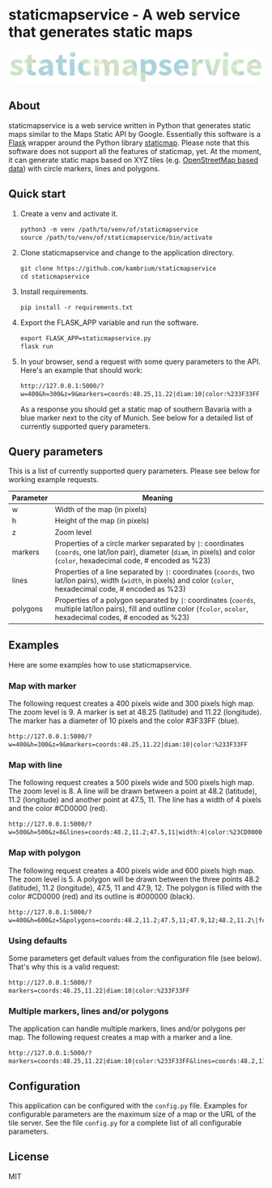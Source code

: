 staticmapservice - A web service that generates static maps
===========================================================

![staticmapservice logo](staticmapservice_logo.png)

About
-----
staticmapservice is a web service written in Python that generates static maps similar to the Maps Static API by Google. Essentially this software is a [Flask](http://flask.pocoo.org/) wrapper around the Python library [staticmap](https://github.com/komoot/staticmap). Please note that this software does not support all the features of staticmap, yet. At the moment, it can generate static maps based on XYZ tiles (e.g. [OpenStreetMap based data](https://wiki.openstreetmap.org/wiki/Tile_servers)) with circle markers, lines and polygons.

Quick start
-----------
1. Create a venv and activate it.
    ```
    python3 -m venv /path/to/venv/of/staticmapservice
    source /path/to/venv/of/staticmapservice/bin/activate
    ```
2. Clone staticmapservice and change to the application directory.
    ```
    git clone https://github.com/kambrium/staticmapservice
    cd staticmapservice
    ```
3. Install requirements.
    ```
    pip install -r requirements.txt
    ```
4. Export the FLASK_APP variable and run the software.
    ```
    export FLASK_APP=staticmapservice.py
    flask run
    ```
5. In your browser, send a request with some query parameters to the API. Here's an example that should work:
    ```
    http://127.0.0.1:5000/?w=400&h=300&z=9&markers=coords:48.25,11.22|diam:10|color:%233F33FF
    ```
    As a response you should get a static map of southern Bavaria with a blue marker next to the city of Munich. See below for a detailed list of currently supported query parameters.

Query parameters
----------------
This is a list of currently supported query parameters. Please see below for working example requests.

| Parameter | Meaning |
| --- | --- |
| w | Width of the map (in pixels) |
| h | Height of the map (in pixels) |
| z | Zoom level |
| markers | Properties of a circle marker separated by `\|`: coordinates (`coords`, one lat/lon pair), diameter (`diam`, in pixels) and color (`color`, hexadecimal code, # encoded as %23) |
| lines | Properties of a line separated by `\|`: coordinates (`coords`, two lat/lon pairs), width (`width`, in pixels) and color (`color`, hexadecimal code, # encoded as %23) |
| polygons | Properties of a polygon separated by `\|`: coordinates (`coords`, multiple lat/lon pairs), fill and outline color (`fcolor`, `ocolor`, hexadecimal codes, # encoded as %23) |

Examples
--------
Here are some examples how to use staticmapservice.

### Map with marker
The following request creates a 400 pixels wide and 300 pixels high map. The zoom level is 9. A marker is set at 48.25 (latitude) and 11.22 (longitude). The marker has a diameter of 10 pixels and the color #3F33FF (blue).
```
http://127.0.0.1:5000/?w=400&h=300&z=9&markers=coords:48.25,11.22|diam:10|color:%233F33FF
```

### Map with line
The following request creates a 500 pixels wide and 500 pixels high map. The zoom level is 8. A line will be drawn between a point at 48.2 (latitude), 11.2 (longitude) and another point at 47.5, 11. The line has a width of 4 pixels and the color #CD0000 (red).
```
http://127.0.0.1:5000/?w=500&h=500&z=8&lines=coords:48.2,11.2;47.5,11|width:4|color:%23CD0000
```

### Map with polygon
The following request creates a 400 pixels wide and 600 pixels high map. The zoom level is 5. A polygon will be drawn between the three points 48.2 (latitude), 11.2 (longitude), 47.5, 11 and 47.9, 12. The polygon is filled with the color #CD0000 (red) and its outline is #000000 (black).
```
http://127.0.0.1:5000/?w=400&h=600&z=5&polygons=coords:48.2,11.2;47.5,11;47.9,12;48.2,11.2\|fcolor:%23CD0000\|ocolor:%23000000
```

### Using defaults
Some parameters get default values from the configuration file (see below). That's why this is a valid request:
```
http://127.0.0.1:5000/?markers=coords:48.25,11.22|diam:10|color:%233F33FF
```

### Multiple markers, lines and/or polygons
The application can handle multiple markers, lines and/or polygons per map. The following request creates a map with a marker and a line.
```
http://127.0.0.1:5000/?markers=coords:48.25,11.22|diam:10|color:%233F33FF&lines=coords:48.2,11.2;47.5,11|width:4|color:%23CD0000
```

Configuration
-------------
This application can be configured with the `config.py` file. Examples for configurable parameters are the maximum size of a map or the URL of the tile server. See the file `config.py` for a complete list of all configurable parameters.

License
-------
MIT